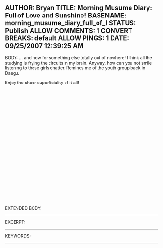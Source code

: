 AUTHOR: Bryan
TITLE: Morning Musume Diary: Full of Love and Sunshine!
BASENAME: morning_musume_diary_full_of_l
STATUS: Publish
ALLOW COMMENTS: 1
CONVERT BREAKS: __default__
ALLOW PINGS: 1
DATE: 09/25/2007 12:39:25 AM
-----
BODY:
... and now for something else totally out of nowhere! I think all the studying is frying the circuits in my brain. Anyway, how can you not smile listening to these girls chatter. Reminds me of the youth group back in Daegu.

Enjoy the sheer superficiality of it all!

<object width="425" height="350"><param name="movie" value="http://www.youtube.com/v/E06lZYsR_GA"></param><param name="wmode" value="transparent"></param><embed src="http://www.youtube.com/v/E06lZYsR_GA" type="application/x-shockwave-flash" wmode="transparent" width="425" height="350"></embed></object>
-----
EXTENDED BODY:

-----
EXCERPT:

-----
KEYWORDS:

-----


